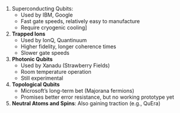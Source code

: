 1. Superconducting Qubits:
	- Used by IBM, Google
	- Fast gate speeds, relatively easy to manufacture
	- Require cryogenic cooling]
2. **Trapped Ions**
    - Used by IonQ, Quantinuum
    - Higher fidelity, longer coherence times
    - Slower gate speeds
3. **Photonic Qubits**
    - Used by Xanadu (Strawberry Fields)
    - Room temperature operation
    - Still experimental
4. **Topological Qubits**
    - Microsoft’s long-term bet (Majorana fermions)
    - Promises better error resistance, but no working prototype yet
5. **Neutral Atoms and Spins**: Also gaining traction (e.g., QuEra)
